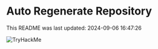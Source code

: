 # Auto Regenerate Repository

This README was last updated: 2024-09-06 16:47:26

 ![TryHackMe](https://tryhackme.com/badge/533634)